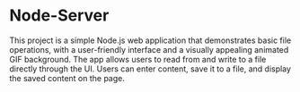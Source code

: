 # Node-Server
This project is a simple Node.js web application that demonstrates basic file operations, with a user-friendly interface and a visually appealing animated GIF background. The app allows users to read from and write to a file directly through the UI. Users can enter content, save it to a file, and display the saved content on the page.
